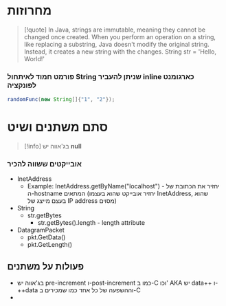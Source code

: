# מחרוזות

> [!quote]
In Java, strings are immutable, meaning they cannot be changed once created. When you perform an operation on a string, like replacing a substring, Java doesn't modify the original string. Instead, it creates a new string with the changes. String str = 'Hello, World!'

### פורמט חמוד לאיתחול String שניתן להעביר inline כארגומנט לפונקציה

```java
randomFunc(new String[]{"1", "2"});
```

# סתם משתנים ושיט

> [!info]  בג'אווה יש **null**


### אובייקטים ששווה להכיר
- InetAddress
	- Example: InetAddress.getByName("localhost") - 
	יחזיר את הכתובת של ה-hostname המתאים (יחזיר אובייקט שהוא בעצמו InetAddress, שהוא בעצם מייצג של IP address מסוים)
- String
	- str.getBytes
		- str.getBytes().length - length attribute
- DatagramPacket
	- pkt.GetData()
	- pkt.GetLength()




## פעולות על משתנים
- בג'אווה יש pre-increment ו-post-increment כמו ב-C וכו' AKA יש data++ ו-++data וההשפעה של כל אחד כמו שמכירים ב-C
- 